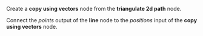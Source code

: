 Create a **copy using vectors** node from the **triangulate 2d path** node.

Connect the _points_ output of the **line** node to the _positions_ input of the **copy using vectors** node.